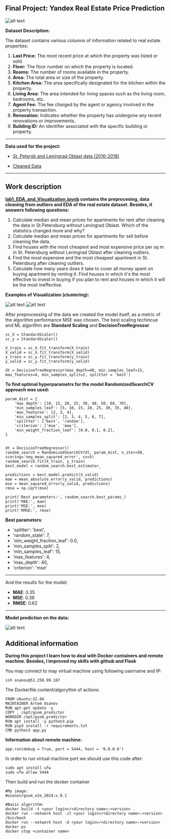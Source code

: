 <h2> Final Project: Yandex Real Estate Price Prediction
 </h2>

![alt text](https://github.com/abuser11/e2e_project_2024/blob/master/images/spb_resal_estate.jpg)

**Dataset Description:**

The dataset contains various columns of information related to real estate properties:

1. **Last Price:** The most recent price at which the property was listed or sold.
2. **Floor:** The floor number on which the property is located.
3. **Rooms:** The number of rooms available in the property.
4. **Area:** The total area or size of the property.
5. **Kitchen Area:** The area specifically designated for the kitchen within the property.
6. **Living Area:** The area intended for living spaces such as the living room, bedrooms, etc.
7. **Agent Fee:** The fee charged by the agent or agency involved in the property transaction.
8. **Renovation:** Indicates whether the property has undergone any recent renovations or improvements.
9. **Building ID:** An identifier associated with the specific building or property.

***
**Data used for the project:**

* [St. Petersb and Leningrad Oblast data (2016-2018)](https://github.com/abuser11/e2e_project_2024/blob/master/data/spb.real.estate.archive.sample5000.tsv)

* [Cleaned Data](https://github.com/abuser11/e2e_project_2024/blob/master/data/cleaned_dataset.csv)
***

<h2> Work description </h2>

**[lab1_EDA_and_Visualization.ipynb](https://github.com/abuser11/e2e_project_2024/blob/master/notebooks/lab1_1_EDA_and_Visualzation.ipynb) contains the preprocesing, data cleaning from outliers and EDA of the real estate dataset. Besides, it answers following questions:**

1. Calculate median and mean prices for apartments for rent after cleaning the data in St.Petersburg without Leningrad Oblast. Which of the statistics changed more and why?
2. Calculate median and mean prices for apartments for sell before cleaning the data.
3. Find houses with the most cheapest and most expensive price per sq m in St. Petersburg without Leningrad Oblast after cleaning outliers.
4. Find the most expensive and the most cheapest apartment in St. Petersburg after cleaning outliers.
5. Calculate how many years does it take to cover all money spent on buying apartment by renting it. Find houses in which it's the most effective to invest in buying if you plan to rent and houses in which it will be the most ineffective.

**Examples of Visualization (clustering):**

![alt text](https://github.com/abuser11/e2e_project_2024/blob/master/images/plot1.png)
![alt text](https://github.com/abuser11/e2e_project_2024/blob/master/images/plot2.png)

After preprocessing of the data we created the model itself, as a metric of the algorithm performance MSE was chosen. The best scaling techincue and ML algorithm are **Standard Scaling** and __DecisionTreeRegressor__ 

```
sc_X = StandardScaler()
sc_y = StandardScaler()

X_train = sc_X.fit_transform(X_train)
X_valid = sc_X.fit_transform(X_valid)
y_train = sc_y.fit_transform(y_train)
y_valid = sc_y.fit_transform(y_valid)

dt = DecisionTreeRegressor(max_depth=40, min_samples_leaf=15, max_features=4, min_samples_split=2, splitter = 'best')
```	

**To find optimal hyperparametrs for the model RandomizedSearchCV approach was used:**

```
param_dist = {
    'max_depth': [10, 15, 20, 25, 30, 40, 50, 60, 70],
    'min_samples_leaf': [5, 10, 15, 20, 25, 30, 35, 40],
    'max_features': [2, 3, 4],
    'min_samples_split': [2, 3, 4, 5, 6, 7],
    'splitter': ['best', 'random'],
    'criterion': ['mse', 'mae'],
    'min_weight_fraction_leaf': [0.0, 0.1, 0.2],
}


dt = DecisionTreeRegressor()
random_search = RandomizedSearchCV(dt, param_dist, n_iter=50, scoring='neg_mean_squared_error', cv=5)
random_search.fit(X_train, y_train)
best_model = random_search.best_estimator_

predictions = best_model.predict(X_valid)
mae = mean_absolute_error(y_valid, predictions)
mse = mean_squared_error(y_valid, predictions)
rmse = np.sqrt(mse)

print('Best parameters:', random_search.best_params_)
print('MAE:', mae)
print('MSE:', mse)
print('RMSE:', rmse)
```	

**Best parameters**: 
- 'splitter': 'best', 
- 'random_state': 7, 
- 'min_weight_fraction_leaf': 0.0, 
- 'min_samples_split': 2, 
- 'min_samples_leaf': 15, 
- 'max_features': 4,
- 'max_depth': 40,
- 'criterion': 'mse'
---
And the results for the model:
- **MAE**: 0.35
- **MSE**: 0.38
- **RMSE**: 0.62
---

**Model prediction on the data:**

![alt text](https://github.com/abuser11/e2e_project_2024/blob/master/images/model.png)

<h2> Additional information </h2>

**During this project I learn how to deal with Docker containers and remote machine. Besides, I improved my skills with github and Flask**

You may connect to may virtual machine using following username and IP:

```	
ssh osanov@51.250.99.187
```	

The Dockerfile content/algorythm of actions:

```	
FROM ubuntu:22.04
MAINTAINER Artem Osanov
RUN apt-get update -y
COPY . /opt/gsom_predictor
WORKDIR /opt/gsom_predictor
RUN apt install -y python3-pip
RUN pip3 install -r requirements.txt
CMD python3 app.py
```	
**Information about remote machine:**
```	
app.run(debug = True, port = 5444, host = '0.0.0.0')
```	
In order to run virtual machine port we should use this code after:
```	
sudo apt install ufw
sudo ufw allow 5444 
```	

Then build and run the docker container

```	
#My image:
#osanov/gsom_e2e_2024:v.0.1

#Basic algorithm:
docker build -t <your login>/<directory name>:<version> .     
docker run --network host -it <your login>/<directory name>:<version> /bin/bash
docker run --network host -d <your login>/<directory name>:<version>   
docker ps 
docker stop <container name> 
```	
